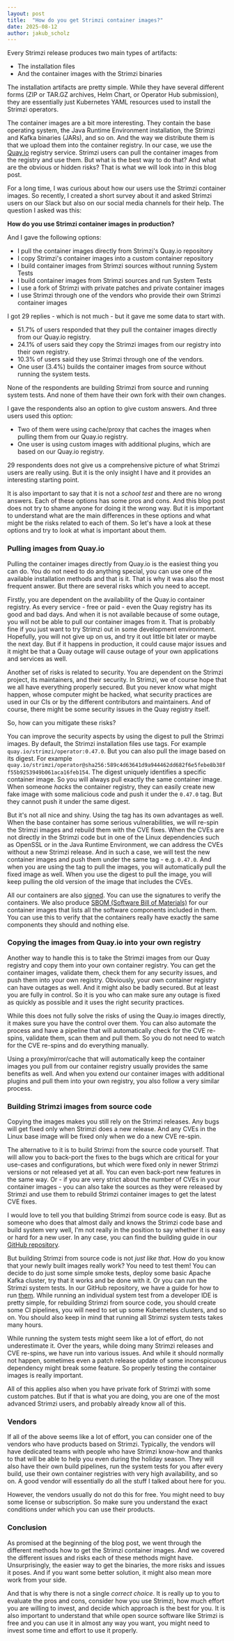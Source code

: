 ```yaml
---
layout: post
title:  "How do you get Strimzi container images?"
date: 2025-08-12
author: jakub_scholz
---
```


Every Strimzi release produces two main types of artifacts:
* The installation files
* And the container images with the Strimzi binaries

The installation artifacts are pretty simple.
While they have several different forms (ZIP or TAR.GZ archives, Helm Chart, or Operator Hub submission), they are essentially just Kubernetes YAML resources used to install the Strimzi operators.

The container images are a bit more interesting.
They contain the base operating system, the Java Runtime Environment installation, the Strimzi and Kafka binaries (JARs), and so on.
And the way we distribute them is that we upload them into the container registry.
In our case, we use the [Quay.io](https://quay.io) registry service.
Strimzi users can pull the container images from the registry and use them.
But what is the best way to do that?
And what are the obvious or hidden risks?
That is what we will look into in this blog post.

<!--more-->

For a long time, I was curious about how our users use the Strimzi container images.
So recently, I created a short survey about it and asked Strimzi users on our Slack but also on our social media channels for their help.
The question I asked was this:

**How do you use Strimzi container images in production?**

And I gave the following options:
* I pull the container images directly from Strimzi's Quay.io repository
* I copy Strimzi's container images into a custom container repository
* I build container images from Strimzi sources without running System Tests
* I build container images from Strimzi sources and run System Tests
* I use a fork of Strimzi with private patches and private container images
* I use Strimzi through one of the vendors who provide their own Strimzi container images

I got 29 replies - which is not much - but it gave me some data to start with.
* 51.7% of users responded that they pull the container images directly from our Quay.io registry.
* 24.1% of users said they copy the Strimzi images from our registry into their own registry.
* 10.3% of users said they use Strimzi through one of the vendors.
* One user (3.4%) builds the container images from source without running the system tests.

None of the respondents are building Strimzi from source and running system tests.
And none of them have their own fork with their own changes.

I gave the respondents also an option to give custom answers.
And three users used this option:
* Two of them were using cache/proxy that caches the images when pulling them from our Quay.io registry.
* One user is using custom images with additional plugins, which are based on our Quay.io registry.

29 respondents does not give us a comprehensive picture of what Strimzi users are really using.
But it is the only insight I have and it provides an interesting starting point.

It is also important to say that it is not a _school test_ and there are no wrong answers.
Each of these options has some pros and cons.
And this blog post does not try to shame anyone for doing it the wrong way.
But it is important to understand what are the main differences in these options and what might be the risks related to each of them.
So let's have a look at these options and try to look at what is important about them.

### Pulling images from Quay.io

Pulling the container images directly from Quay.io is the easiest thing you can do.
You do not need to do anything special, you can use one of the available installation methods and that is it.
That is why it was also the most frequent answer.
But there are several risks which you need to accept.

Firstly, you are dependent on the availability of the Quay.io container registry.
As every service - free or paid - even the Quay registry has its good and bad days.
And when it is not available because of some outage, you will not be able to pull our container images from it.
That is probably fine if you just want to try Strimzi out in some development environment.
Hopefully, you will not give up on us, and try it out little bit later or maybe the next day.
But if it happens in production, it could cause major issues and it might be that a Quay outage will cause outage of your own applications and services as well.

Another set of risks is related to security.
You are dependent on the Strimzi project, its maintainers, and their security.
In Strimzi, we of course hope that we all have everything properly secured.
But you never know what might happen, whose computer might be hacked, what security practices are used in our CIs or by the different contributors and maintainers.
And of course, there might be some security issues in the Quay registry itself.

So, how can you mitigate these risks?

You can improve the security aspects by using the digest to pull the Strimzi images.
By default, the Strimzi installation files use tags.
For example `quay.io/strimzi/operator:0.47.0`.
But you can also pull the image based on its digest.
For example `quay.io/strimzi/operator@sha256:589c4d63641d9a944462dd682f6e5febe8b38ff55b9253949b061aca16feb154`.
The digest uniquely identifies a specific container image.
So you will always pull exactly the same container image.
When someone _hacks_ the container registry, they can easily create new fake image with some malicious code and push it under the `0.47.0` tag.
But they cannot push it under the same digest.

But it's not all nice and shiny.
Using the tag has its own advantages as well.
When the base container has some serious vulnerabilities, we will re-spin the Strimzi images and rebuild them with the CVE fixes.
When the CVEs are not directly in the Strimzi code but in one of the Linux dependencies such as OpenSSL or in the Java Runtime Environment, we can address the CVEs without a new Strimzi release.
And in such a case, we will test the new container images and push them under the same tag - e.g. `0.47.0`.
And when you are using the tag to pull the images, you will automatically pull the fixed image as well.
When you use the digest to pull the image, you will keep pulling the old version of the image that includes the CVEs.

All our containers are also [signed](https://github.com/strimzi/strimzi-kafka-operator?tab=readme-ov-file#container-signatures).
You can use the signatures to verify the containers.
We also produce [SBOM (Software Bill of Materials)](https://github.com/strimzi/strimzi-kafka-operator?tab=readme-ov-file#software-bill-of-materials-sbom) for our container images that lists all the software components included in them.
You can use this to verify that the containers really have exactly the same components they should and nothing else.

### Copying the images from Quay.io into your own registry

Another way to handle this is to take the Strimzi images from our Quay registry and copy them into your own container registry.
You can get the container images, validate them, check them for any security issues, and push them into your own registry.
Obviously, your own container registry can have outages as well.
And it might also be badly secured.
But at least you are fully in control.
So it is you who can make sure any outage is fixed as quickly as possible and it uses the right security practices.

While this does not fully solve the risks of using the Quay.io images directly, it makes sure you have the control over them.
You can also automate the process and have a pipeline that will automatically check for the CVE re-spins, validate them, scan them and pull them.
So you do not need to watch for the CVE re-spins and do everything manually.

Using a proxy/mirror/cache that will automatically keep the container images you pull from our container registry usually provides the same benefits as well.
And when you extend our container images with additional plugins and pull them into your own registry, you also follow a very similar process.

### Building Strimzi images from source code

Copying the images makes you still rely on the Strimzi releases.
Any bugs will get fixed only when Strimzi does a new release.
And any CVEs in the Linux base image will be fixed only when we do a new CVE re-spin.

The alternative to it is to build Strimzi from the source code yourself.
That will allow you to back-port the fixes to the bugs which are critical for your use-cases and configurations, but which were fixed only in newer Strimzi versions or not released yet at all.
You can even back-port new features in the same way.
Or - if you are very strict about the number of CVEs in your container images - you can also take the sources as they were released by Strimzi and use them to rebuild Strimzi container images to get the latest CVE fixes.

I would love to tell you that building Strimzi from source code is easy.
But as someone who does that almost daily and knows the Strimzi code base and build system very well, I'm not really in the position to say whether it is easy or hard for a new user.
In any case, you can find the building guide in our [GitHub repository](https://github.com/strimzi/strimzi-kafka-operator/blob/main/development-docs/DEV_GUIDE.md).

But building Strimzi from source code is not _just like that_.
How do you know that your newly built images really work?
You need to test them!
You can decide to do just some simple smoke tests, deploy some basic Apache Kafka cluster, try that it works and be done with it.
Or you can run the Strimzi system tests.
In our GitHub repository, we have a guide for how to run [them](https://github.com/strimzi/strimzi-kafka-operator/blob/main/development-docs/TESTING.md).
While running an individual system test from a developer IDE is pretty simple, for rebuilding Strimzi from source code, you should create some CI pipelines, you will need to set up some Kubernetes clusters, and so on.
You should also keep in mind that running all Strimzi system tests takes many hours.

While running the system tests might seem like a lot of effort, do not underestimate it.
Over the years, while doing many Strimzi releases and CVE re-spins, we have run into various issues.
And while it should normally not happen, sometimes even a patch release update of some inconspicuous dependency might break some feature.
So properly testing the container images is really important.

All of this applies also when you have private fork of Strimzi with some custom patches.
But if that is what you are doing, you are one of the most advanced Strimzi users, and probably already know all of this.

### Vendors

If all of the above seems like a lot of effort, you can consider one of the vendors who have products based on Strimzi.
Typically, the vendors will have dedicated teams with people who have Strimzi know-how and thanks to that will be able to help you even during the holiday season.
They will also have their own build pipelines, run the system tests for you after every build, use their own container registries with very high availability, and so on.
A good vendor will essentially do all the stuff I talked about here for you.

However, the vendors usually do not do this for free.
You might need to buy some license or subscription.
So make sure you understand the exact conditions under which you can use their products.

### Conclusion

As promised at the beginning of the blog post, we went through the different methods how to get the Strimzi container images.
And we covered the different issues and risks each of these methods might have.
Unsurprisingly, the easier way to get the binaries, the more risks and issues it poses.
And if you want some better solution, it might also mean more work from your side.

And that is why there is not a single _correct choice_.
It is really up to you to evaluate the pros and cons, consider how you use Strimzi, how much effort you are willing to invest, and decide which approach is the best for you.
It is also important to understand that while open source software like Strimzi is free and you can use it in almost any way you want, you might need to invest some time and effort to use it properly.
